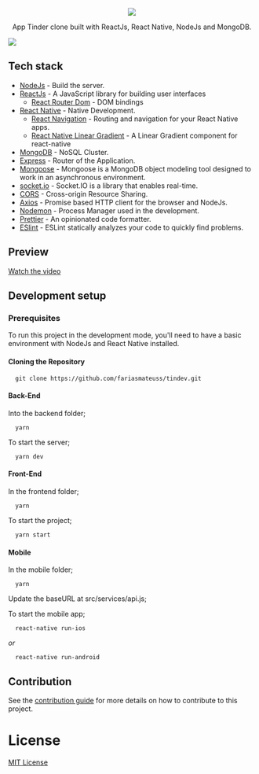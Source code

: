 <p align="center">
  <img src="./.github/logo.png" />
</p>

<p align="center">
  App Tinder clone built with ReactJs, React Native, NodeJs and MongoDB.
</p> 

<img src=".github/thumbnail.png" align="center" />

## Tech stack

- [NodeJs](https://nodejs.org/en/) - Build the server.
- [ReactJs](https://reactjs.org) - A JavaScript library for building user interfaces
  - [React Router Dom](https://github.com/ReactTraining/react-router/tree/master/packages/react-router-dom) - DOM bindings
- [React Native](https://reactnative.dev) - Native Development.
  - [React Navigation](https://reactnavigation.org/docs/getting-started/) - Routing and navigation for your React Native apps.
  - [React Native Linear Gradient](https://github.com/react-native-community/react-native-linear-gradient) - A Linear Gradient component for react-native
- [MongoDB](https://www.mongodb.com/) - NoSQL Cluster.
- [Express](https://expressjs.com/) - Router of the Application.
- [Mongoose](https://mongoosejs.com/docs/) - Mongoose is a MongoDB object modeling tool designed to work in an asynchronous environment.
- [socket.io](socket.io) - Socket.IO is a library that enables real-time.
- [CORS](https://www.npmjs.com/package/cors) - Cross-origin Resource Sharing.
- [Axios](https://github.com/axios/axios) - Promise based HTTP client for the browser and NodeJs.
- [Nodemon](https://nodemon.io/) - Process Manager used in the development.
- [Prettier](https://prettier.io/docs/en/cli.html) - An opinionated code formatter.
- [ESlint](https://eslint.org) - ESLint statically analyzes your code to quickly find problems.

## Preview

[Watch the video](https://youtu.be/CMpfswpfDR0)

## Development setup

### Prerequisites

To run this project in the development mode, you'll need to have a basic environment with NodeJs and React Native installed.

#### Cloning the Repository

```
  git clone https://github.com/fariasmateuss/tindev.git
```

#### Back-End

Into the backend folder;

```
  yarn 
```

To start the server;

```
  yarn dev
```

#### Front-End 

In the frontend folder;

```
  yarn 
```

To start the project;

``` 
  yarn start
```

#### Mobile 

In the mobile folder;

```
  yarn 
```

Update the baseURL at src/services/api.js;

To start the mobile app;

```
  react-native run-ios
```

*or*

```
  react-native run-android
```

## Contribution

See the [contribution guide](CONTRIBUTING.md) for more details on how to contribute to this project.

# License

[MIT License](/LICENSE)
